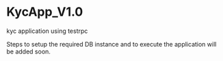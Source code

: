 # KycApp_V1.0
kyc application using testrpc 

Steps to setup the required DB instance and to execute the application will be added soon.
